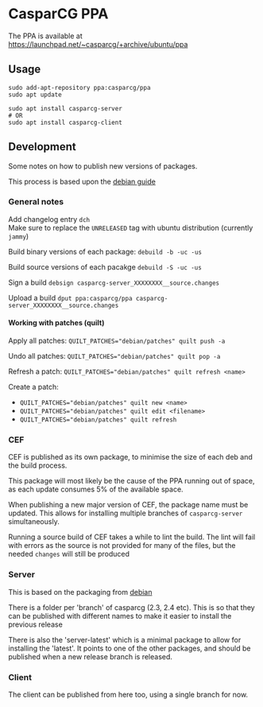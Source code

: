 # CasparCG PPA

The PPA is available at https://launchpad.net/~casparcg/+archive/ubuntu/ppa

## Usage

```
sudo add-apt-repository ppa:casparcg/ppa
sudo apt update

sudo apt install casparcg-server
# OR
sudo apt install casparcg-client
```

## Development

Some notes on how to publish new versions of packages.

This process is based upon the [debian guide](https://wiki.debian.org/BuildingTutorial)

### General notes

Add changelog entry `dch`  
Make sure to replace the `UNRELEASED` tag with ubuntu distribution (currently `jammy`)

Build binary versions of each package: `debuild -b -uc -us`

Build source versions of each pacakge `debuild -S -uc -us`

Sign a build `debsign casparcg-server_XXXXXXXX__source.changes`

Upload a build `dput ppa:casparcg/ppa casparcg-server_XXXXXXXX__source.changes`

#### Working with patches (quilt)

Apply all patches: `QUILT_PATCHES="debian/patches" quilt push -a`

Undo all patches: `QUILT_PATCHES="debian/patches" quilt pop -a`

Refresh a patch: `QUILT_PATCHES="debian/patches" quilt refresh <name>`

Create a patch:
* `QUILT_PATCHES="debian/patches" quilt new <name>`
* `QUILT_PATCHES="debian/patches" quilt edit <filename>`
* `QUILT_PATCHES="debian/patches" quilt refresh`

### CEF

CEF is published as its own package, to minimise the size of each deb and the build process.

This package will most likely be the cause of the PPA running out of space, as each update consumes 5% of the available space.

When publishing a new major version of CEF, the package name must be updated. This allows for installing multiple branches of `casparcg-server` simultaneously.

Running a source build of CEF takes a while to lint the build. The lint will fail with errors as the source is not provided for many of the files, but the needed `changes` will still be produced

### Server

This is based on the packaging from [debian](https://salsa.debian.org/multimedia-team/casparcg-server)

There is a folder per 'branch' of casparcg (2.3, 2.4 etc). This is so that they can be published with different names to make it easier to install the previous release

There is also the 'server-latest' which is a minimal package to allow for installing the 'latest'. It points to one of the other packages, and should be published when a new release branch is released.

### Client

The client can be published from here too, using a single branch for now.
